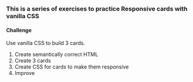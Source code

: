 ### This is a series of exercises to practice Responsive cards with vanilla CSS
#### Challenge
Use vanilla CSS to build 3 cards. 
1. Create semantically correct HTML
2. Create 3 cards
3. Create CSS for cards to make them responsive
4. Improve